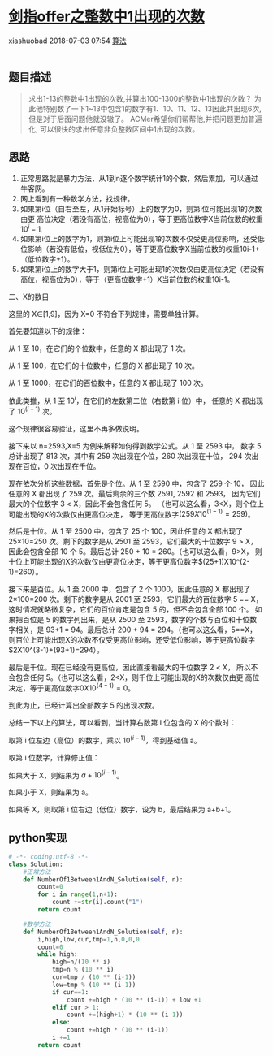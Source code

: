 <div class="blog-article">
    <h1><a href="p.html?p=算法/31剑指offer之整数中1出现的次数" class="title">剑指offer之整数中1出现的次数</a></h1>
    <span class="author">xiashuobad</span>
    <span class="time">2018-07-03 07:54</span>
    <span><a href="tags.html?t=算法" class="tag">算法</a></span>
    </div>
<br/>

## 题目描述 ##
> 求出1-13的整数中1出现的次数,并算出100-1300的整数中1出现的次数？
为此他特别数了一下1~13中包含1的数字有1、10、11、12、13因此共出现6次,
>但是对于后面问题他就没辙了。 ACMer希望你们帮帮他,并把问题更加普遍化,
>可以很快的求出任意非负整数区间中1出现的次数。
## 思路 ##
1. 正常思路就是暴力方法，从1到n逐个数字统计1的个数，然后累加，可以通过牛客网。
2. 网上看到有一种数学方法，找规律。
3. 如果第i位（自右至左，从1开始标号）上的数字为0，则第i位可能出现1的次数由更
高位决定（若没有高位，视高位为0），等于更高位数字X当前位数的权重$10^i-1$.
4. 如果第i位上的数字为1，则第i位上可能出现1的次数不仅受更高位影响，还受低位影响（若没有低位，视低位为0），等于更高位数字X当前位数的权重10i-1+（低位数字+1）。
5. 如果第i位上的数字大于1，则第i位上可能出现1的次数仅由更高位决定（若没有高位，视高位为0），等于（更高位数字+1）X当前位数的权重10i-1。

二、X的数目

这里的 X∈[1,9]，因为 X=0 不符合下列规律，需要单独计算。

首先要知道以下的规律：

从 1 至 10，在它们的个位数中，任意的 X 都出现了 1 次。

从 1 至 100，在它们的十位数中，任意的 X 都出现了 10 次。

从 1 至 1000，在它们的百位数中，任意的 X 都出现了 100 次。

依此类推，从 1 至 $10^i$，在它们的左数第二位（右数第 i 位）中，
任意的 X 都出现了 $10^(i−1)$ 次。

这个规律很容易验证，这里不再多做说明。

接下来以 n=2593,X=5 为例来解释如何得到数学公式。从 1 至 2593 中，
数字 5 总计出现了 813 次，其中有 259 次出现在个位，260 次出现在十位，
294 次出现在百位，0 次出现在千位。

现在依次分析这些数据，首先是个位。从 1 至 2590 中，包含了 259 个 10，
因此任意的 X 都出现了 259 次。最后剩余的三个数 2591, 2592 和 2593，
因为它们最大的个位数字 3 < X，因此不会包含任何 5。
（也可以这么看，3<X，则个位上可能出现的X的次数仅由更高位决定，
等于更高位数字$(259X10^(1-1)=259)$。

然后是十位。从 1 至 2500 中，包含了 25 个 100，因此任意的 X 都出现了 
25×10=250 次。剩下的数字是从 2501 至 2593，它们最大的十位数字 9 > X，
因此会包含全部 10 个 5。最后总计 250 + 10 = 260。（也可以这么看，9>X，
则十位上可能出现的X的次数仅由更高位决定，等于更高位数字$(25+1)X10^(2-1)=260）。

接下来是百位。从 1 至 2000 中，包含了 2 个 1000，因此任意的 X 都出现了 
2×100=200 次。剩下的数字是从 2001 至 2593，它们最大的百位数字 5 == X，
这时情况就略微复杂，它们的百位肯定是包含 5 的，但不会包含全部 100 个。
如果把百位是 5 的数字列出来，是从 2500 至 2593，数字的个数与百位和十位数
字相关，是 93+1 = 94。最后总计 200 + 94 = 294。（也可以这么看，5==X，
则百位上可能出现X的次数不仅受更高位影响，还受低位影响，等于更高位数字
$2X10^(3-1)+(93+1)=294）。

最后是千位。现在已经没有更高位，因此直接看最大的千位数字 2 < X，
所以不会包含任何 5。（也可以这么看，2<X，则千位上可能出现的X的次数仅由更
高位决定，等于更高位数字$0X10^(4-1)=0$。

到此为止，已经计算出全部数字 5 的出现次数。

总结一下以上的算法，可以看到，当计算右数第 i 位包含的 X 的个数时：

取第 i 位左边（高位）的数字，乘以 $10^(i−1)$，得到基础值 a。

取第 i 位数字，计算修正值：

如果大于 X，则结果为 $a+10^(i−1)$。

如果小于 X，则结果为 a。

如果等 X，则取第 i 位右边（低位）数字，设为 b，最后结果为 a+b+1。
## python实现 ##
```python
# -*- coding:utf-8 -*-
class Solution:
    #正常方法
    def NumberOf1Between1AndN_Solution(self, n):
        count=0
        for i in range(1,n+1):
            count +=str(i).count("1")
        return count

    #数学方法
    def NumberOf1Between1AndN_Solution(self, n):
        i,high,low,cur,tmp=1,n,0,0,0
        count=0
        while high:
            high=n/(10 ** i)
            tmp=n % (10 ** i)
            cur=tmp / (10 ** (i-1))
            low=tmp % (10 ** (i-1))
            if cur==1:
                count +=high * (10 ** (i-1)) + low +1
            elif cur > 1:
                count +=(high+1) * (10 ** (i-1))
            else:
                count +=high * (10 ** (i-1))
            i +=1
        return count
```